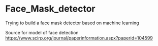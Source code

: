 # Face_Mask_detector
Trying to build a face mask detector based on machine learning

Source for model of face detection https://www.scirp.org/journal/paperinformation.aspx?paperid=104599

